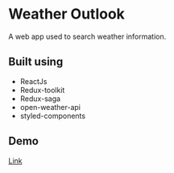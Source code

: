 # Weather Outlook

A web app used to search weather information.

## Built using

- ReactJs
- Redux-toolkit
- Redux-saga
- open-weather-api
- styled-components

## Demo

[Link](https://weather-outlook.netlify.app/)
